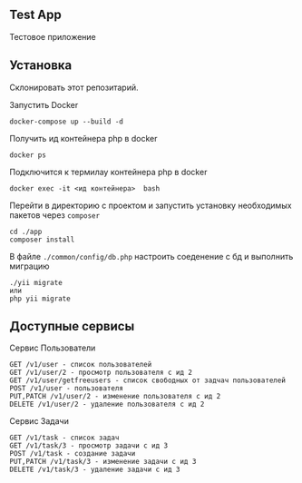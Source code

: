 ## Test App
Тестовое приложение
## Установка
Склонировать этот репозитарий.

Запустить Docker
~~~
docker-compose up --build -d
~~~
Получить ид контейнера php в docker
~~~
docker ps
~~~
Подключится к термилау контейнера php в docker
~~~
docker exec -it <ид контейнера>  bash
~~~
Перейти в директорию с проектом и запустить установку необходимых пакетов через `composer`
~~~
cd ./app
composer install 
~~~
В файле `./common/config/db.php` настроить соеденение с бд и выполнить миграцию
~~~
./yii migrate
или
php yii migrate
~~~

## Доступные сервисы
Сервис Пользователи
~~~
GET /v1/user - список пользователей
GET /v1/user/2 - просмотр пользователя с ид 2
GET /v1/user/getfreeusers - список свободных от задчач пользователей
POST /v1/user - пользователя
PUT,PATCH /v1/user/2 - изменение пользователя с ид 2
DELETE /v1/user/2 - удаление пользователя с ид 2
~~~
Сервис Задачи
~~~
GET /v1/task - список задач
GET /v1/task/3 - просмотр задачи с ид 3
POST /v1/task - создание задачи
PUT,PATCH /v1/task/3 - изменение задачи с ид 3
DELETE /v1/task/3 - удаление задачи с ид 3
~~~


